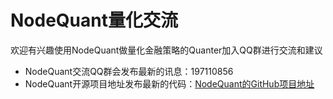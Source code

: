 # NodeQuant量化交流

欢迎有兴趣使用NodeQuant做量化金融策略的Quanter加入QQ群进行交流和建议

* NodeQuant交流QQ群会发布最新的讯息：197110856
* NodeQuant开源项目地址发布最新的代码：[NodeQuant的GitHub项目地址](https://github.com/zhangshuiyong/nodequant)

